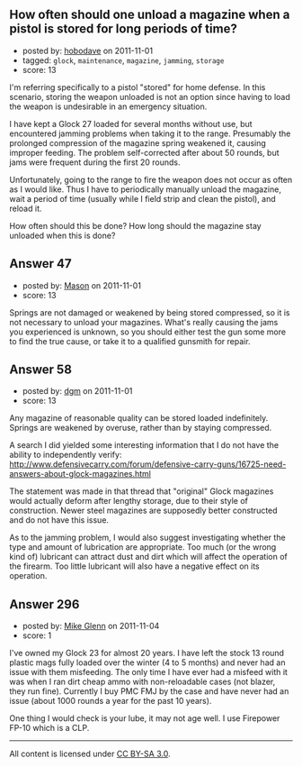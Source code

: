 ## How often should one unload a magazine when a pistol is stored for long periods of time?

- posted by: [hobodave](https://stackexchange.com/users/-1/63-hobodave) on 2011-11-01
- tagged: `glock`, `maintenance`, `magazine`, `jamming`, `storage`
- score: 13

I'm referring specifically to a pistol "stored" for home defense. In this scenario, storing the weapon unloaded is not an option since having to load the weapon is undesirable in an emergency situation.

I have kept a Glock 27 loaded for several months without use, but encountered jamming problems when taking it to the range. Presumably the prolonged compression of the magazine spring weakened it, causing improper feeding. The problem self-corrected after about 50 rounds, but jams were frequent during the first 20 rounds.

Unfortunately, going to the range to fire the weapon does not occur as often as I would like. Thus I have to periodically manually unload the magazine, wait a period of time (usually while I field strip and clean the pistol), and reload it.

How often should this be done? How long should the magazine stay unloaded when this is done?


## Answer 47

- posted by: [Mason](https://stackexchange.com/users/-1/19-mason) on 2011-11-01
- score: 13

Springs are not damaged or weakened by being stored compressed, so it is not necessary to unload your magazines. What's really causing the jams you experienced is unknown, so you should either test the gun some more to find the true cause, or take it to a qualified gunsmith for repair.


## Answer 58

- posted by: [dgm](https://stackexchange.com/users/-1/78-dgm) on 2011-11-01
- score: 13

Any magazine of reasonable quality can be stored loaded indefinitely. Springs are weakened by overuse, rather than by staying compressed.

A search I did yielded some interesting information that I do not have the ability to independently verify:
http://www.defensivecarry.com/forum/defensive-carry-guns/16725-need-answers-about-glock-magazines.html

The statement was made in that thread that "original" Glock magazines would actually deform after lengthy storage, due to their style of construction. Newer steel magazines are supposedly better constructed and do not have this issue.

As to the jamming problem, I would also suggest investigating whether the type and amount of lubrication are appropriate. Too much (or the wrong kind of) lubricant can attract dust and dirt which will affect the operation of the firearm. Too little lubricant will also have a negative effect on its operation.


## Answer 296

- posted by: [Mike Glenn](https://stackexchange.com/users/-1/54-mike-glenn) on 2011-11-04
- score: 1

I've owned my Glock 23 for almost 20 years. I have left the stock 13 round plastic mags fully loaded over the winter (4 to 5 months) and never had an issue with them misfeeding. The only time I have ever had a misfeed with it was when I ran dirt cheap ammo with non-reloadable cases (not blazer, they run fine). Currently I buy PMC FMJ by the case and have never had an issue (about 1000 rounds a year for the past 10 years). 

One thing I would check is your lube, it may not age well. I use Firepower FP-10 which is a CLP.



---

All content is licensed under [CC BY-SA 3.0](https://creativecommons.org/licenses/by-sa/3.0/).
